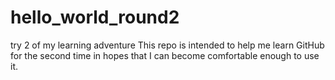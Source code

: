 # hello_world_round2
try 2 of my learning adventure
This repo is intended to help me learn GitHub for the second time in hopes that I can become comfortable enough to use it.
